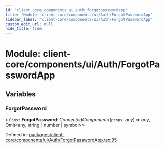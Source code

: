 ```yaml
---
id: "client_core_components_ui_auth_forgotpasswordapp"
title: "Module: client-core/components/ui/Auth/ForgotPasswordApp"
sidebar_label: "client-core/components/ui/Auth/ForgotPasswordApp"
custom_edit_url: null
hide_title: true
---
```


# Module: client-core/components/ui/Auth/ForgotPasswordApp

## Variables

### ForgotPassword

• `Const` **ForgotPassword**: *ConnectedComponent*<(`props`: *any*) => *any*, Omit<any, string \| number \| symbol\>\>

Defined in: [packages/client-core/components/ui/Auth/ForgotPasswordApp.tsx:95](https://github.com/xr3ngine/xr3ngine/blob/9d253dc38/packages/client-core/components/ui/Auth/ForgotPasswordApp.tsx#L95)
